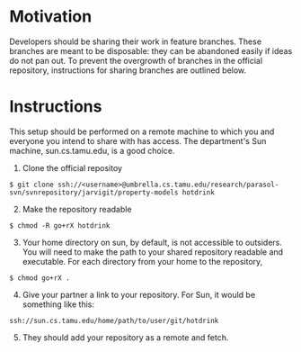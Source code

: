 # Motivation #

Developers should be sharing their work in feature branches. These branches are meant to be disposable: they can be abandoned easily if ideas do not pan out. To prevent the overgrowth of branches in the official repository, instructions for sharing branches are outlined below.

# Instructions #

This setup should be performed on a remote machine to which you and everyone you intend to share with has access. The department's Sun machine, sun.cs.tamu.edu, is a good choice.

1. Clone the official repositoy

```
$ git clone ssh://<username>@umbrella.cs.tamu.edu/research/parasol-svn/svnrepository/jarvigit/property-models hotdrink
```

2. Make the repository readable

```
$ chmod -R go+rX hotdrink
```

3. Your home directory on sun, by default, is not accessible to outsiders. You will need to make the path to your shared repository readable and executable. For each directory from your home to the repository,

```
$ chmod go+rX .
```

4. Give your partner a link to your repository. For Sun, it would be something like this:

```
ssh://sun.cs.tamu.edu/home/path/to/user/git/hotdrink
```

5. They should add your repository as a remote and fetch.